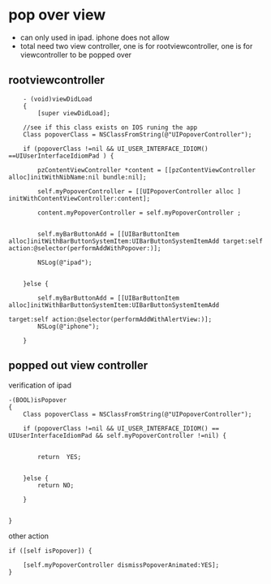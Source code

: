 pop over view 
==============================
- can only used in ipad. iphone does not allow
- total need two view controller, one is for rootviewcontroller, one is for viewcontroller to be popped over


rootviewcontroller
--------------------
        - (void)viewDidLoad
        {
            [super viewDidLoad];
     
        //see if this class exists on IOS runing the app
        Class popoverClass = NSClassFromString(@"UIPopoverController");
        
        if (popoverClass !=nil && UI_USER_INTERFACE_IDIOM() ==UIUserInterfaceIdiomPad ) {
         
            pzContentViewController *content = [[pzContentViewController alloc]initWithNibName:nil bundle:nil];
        
            self.myPopoverController = [[UIPopoverController alloc ] initWithContentViewController:content];
            
            content.myPopoverController = self.myPopoverController ;
            
            
            self.myBarButtonAdd = [[UIBarButtonItem alloc]initWithBarButtonSystemItem:UIBarButtonSystemItemAdd target:self action:@selector(performAddWithPopover:)];
    
            NSLog(@"ipad");
            
            
        }else {
            
            self.myBarButtonAdd = [[UIBarButtonItem alloc]initWithBarButtonSystemItem:UIBarButtonSystemItemAdd
                                                                               target:self action:@selector(performAddWithAlertView:)];
            NSLog(@"iphone");
    
        }

popped out view controller
---------------------------
verification of ipad

    -(BOOL)isPopover
    {
        Class popoverClass = NSClassFromString(@"UIPopoverController");
        
        if (popoverClass !=nil && UI_USER_INTERFACE_IDIOM() == UIUserInterfaceIdiomPad && self.myPopoverController !=nil) {
            
            
            return  YES;
            
            
        }else {
            return NO;
            
        }
        
        
    }

other action 

    if ([self isPopover]) {
        
        [self.myPopoverController dismissPopoverAnimated:YES];
    }